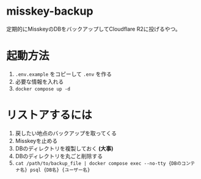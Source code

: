 # misskey-backup

定期的にMisskeyのDBをバックアップしてCloudflare R2に投げるやつ。

# 起動方法

1. `.env.example` をコピーして `.env` を作る
1. 必要な情報を入れる
1. `docker compose up -d`

# リストアするには

1. 戻したい地点のバックアップを取ってくる
1. Misskeyを止める
1. DBのディレクトリを複製しておく **(大事)**
1. DBのディレクトリを丸ごと削除する
1. `cat /path/to/backup_file | docker compose exec --no-tty {DBのコンテナ名} psql {DB名} {ユーザー名}`
